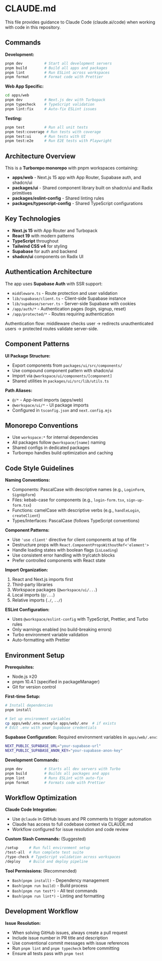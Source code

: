 # CLAUDE.md

This file provides guidance to Claude Code (claude.ai/code) when working with code in this repository.

## Commands

**Development:**

```bash
pnpm dev          # Start all development servers
pnpm build        # Build all apps and packages
pnpm lint         # Run ESLint across workspaces
pnpm format       # Format code with Prettier
```

**Web App Specific:**

```bash
cd apps/web
pnpm dev          # Next.js dev with Turbopack
pnpm typecheck    # TypeScript validation
pnpm lint:fix     # Auto-fix ESLint issues
```

**Testing:**

```bash
pnpm test         # Run all unit tests
pnpm test:coverage # Run tests with coverage
pnpm test:ui      # Run tests with UI
pnpm test:e2e     # Run E2E tests with Playwright
```

## Architecture Overview

This is a **Turborepo monorepo** with pnpm workspaces containing:

- **apps/web** - Next.js 15 app with App Router, Supabase auth, and shadcn/ui
- **packages/ui** - Shared component library built on shadcn/ui and Radix primitives
- **packages/eslint-config** - Shared linting rules
- **packages/typescript-config** - Shared TypeScript configurations

## Key Technologies

- **Next.js 15** with App Router and Turbopack
- **React 19** with modern patterns
- **TypeScript** throughout
- **Tailwind CSS v4** for styling
- **Supabase** for auth and backend
- **shadcn/ui** components on Radix UI

## Authentication Architecture

The app uses **Supabase Auth** with SSR support:

- `middleware.ts` - Route protection and user validation
- `lib/supabase/client.ts` - Client-side Supabase instance
- `lib/supabase/server.ts` - Server-side Supabase with cookies
- `/app/auth/*` - Authentication pages (login, signup, reset)
- `/app/protected/*` - Routes requiring authentication

Authentication flow: middleware checks user → redirects unauthenticated users → protected routes validate server-side.

## Component Patterns

**UI Package Structure:**

- Export components from `packages/ui/src/components/`
- Use compound component pattern with shadcn/ui
- Import via `@workspace/ui/components/[component]`
- Shared utilities in `packages/ui/src/lib/utils.ts`

**Path Aliases:**

- `@/*` - App-level imports (apps/web)
- `@workspace/ui/*` - UI package imports
- Configured in `tsconfig.json` and `next.config.mjs`

## Monorepo Conventions

- Use `workspace:*` for internal dependencies
- All packages follow `@workspace/[name]` naming
- Shared configs in dedicated packages
- Turborepo handles build optimization and caching

## Code Style Guidelines

**Naming Conventions:**

- Components: PascalCase with descriptive names (e.g., `LoginForm`, `SignUpForm`)
- Files: kebab-case for components (e.g., `login-form.tsx`, `sign-up-form.tsx`)
- Functions: camelCase with descriptive verbs (e.g., `handleLogin`, `createClient`)
- Types/Interfaces: PascalCase (follows TypeScript conventions)

**Component Patterns:**

- Use `'use client'` directive for client components at top of file
- Destructure props with `React.ComponentPropsWithoutRef<'element'>`
- Handle loading states with boolean flags (`isLoading`)
- Use consistent error handling with try/catch blocks
- Prefer controlled components with React state

**Import Organization:**

1. React and Next.js imports first
2. Third-party libraries
3. Workspace packages (`@workspace/ui/...`)
4. Local imports (`@/...`)
5. Relative imports (`./`, `../`)

**ESLint Configuration:**

- Uses `@workspace/eslint-config` with TypeScript, Prettier, and Turbo rules
- Only warnings enabled (no build-breaking errors)
- Turbo environment variable validation
- Auto-formatting with Prettier

## Environment Setup

**Prerequisites:**

- Node.js ≥20
- pnpm 10.4.1 (specified in packageManager)
- Git for version control

**First-time Setup:**

```bash
# Install dependencies
pnpm install

# Set up environment variables
cp apps/web/.env.example apps/web/.env  # if exists
# Edit .env with your Supabase credentials
```

**Supabase Configuration:**
Required environment variables in `apps/web/.env`:

```bash
NEXT_PUBLIC_SUPABASE_URL="your-supabase-url"
NEXT_PUBLIC_SUPABASE_ANON_KEY="your-supabase-anon-key"
```

**Development Commands:**

```bash
pnpm dev          # Starts all dev servers with Turbo
pnpm build        # Builds all packages and apps
pnpm lint         # Runs ESLint with auto-fix
pnpm format       # Formats code with Prettier
```

## Workflow Optimization

**Claude Code Integration:**

- Use `@claude` in GitHub issues and PR comments to trigger automation
- Claude has access to full codebase context via CLAUDE.md
- Workflow configured for issue resolution and code review

**Custom Slash Commands:** (Suggested)

```bash
/setup     # Run full environment setup
/test-all  # Run complete test suite
/type-check # TypeScript validation across workspaces
/deploy    # Build and deploy pipeline
```

**Tool Permissions:** (Recommended)

- `Bash(pnpm install)` - Dependency management
- `Bash(pnpm run build)` - Build process
- `Bash(pnpm run test*)` - All test commands
- `Bash(pnpm run lint*)` - Linting and formatting

## Development Workflow

**Issue Resolution:**

- When solving GitHub issues, always create a pull request
- Include issue number in PR title and description
- Use conventional commit messages with issue references
- Run `pnpm lint` and `pnpm typecheck` before committing
- Ensure all tests pass with `pnpm test`
